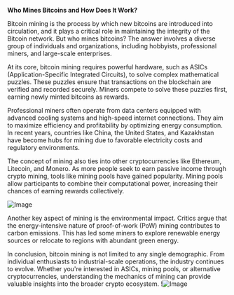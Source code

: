 **Who Mines Bitcoins and How Does It Work?**

Bitcoin mining is the process by which new bitcoins are introduced into circulation, and it plays a critical role in maintaining the integrity of the Bitcoin network. But who mines bitcoins? The answer involves a diverse group of individuals and organizations, including hobbyists, professional miners, and large-scale enterprises.

At its core, bitcoin mining requires powerful hardware, such as ASICs (Application-Specific Integrated Circuits), to solve complex mathematical puzzles. These puzzles ensure that transactions on the blockchain are verified and recorded securely. Miners compete to solve these puzzles first, earning newly minted bitcoins as rewards.

Professional miners often operate from data centers equipped with advanced cooling systems and high-speed internet connections. They aim to maximize efficiency and profitability by optimizing energy consumption. In recent years, countries like China, the United States, and Kazakhstan have become hubs for mining due to favorable electricity costs and regulatory environments.

The concept of mining also ties into other cryptocurrencies like Ethereum, Litecoin, and Monero. As more people seek to earn passive income through crypto mining, tools like mining pools have gained popularity. Mining pools allow participants to combine their computational power, increasing their chances of earning rewards collectively.

![Image](https://github.com/user-attachments/assets/3be06921-4469-491d-bd37-5f14c53422b7)

Another key aspect of mining is the environmental impact. Critics argue that the energy-intensive nature of proof-of-work (PoW) mining contributes to carbon emissions. This has led some miners to explore renewable energy sources or relocate to regions with abundant green energy.

In conclusion, bitcoin mining is not limited to any single demographic. From individual enthusiasts to industrial-scale operations, the industry continues to evolve. Whether you're interested in ASICs, mining pools, or alternative cryptocurrencies, understanding the mechanics of mining can provide valuable insights into the broader crypto ecosystem. !![Image](https://github.com/user-attachments/assets/3be06921-4469-491d-bd37-5f14c53422b7)